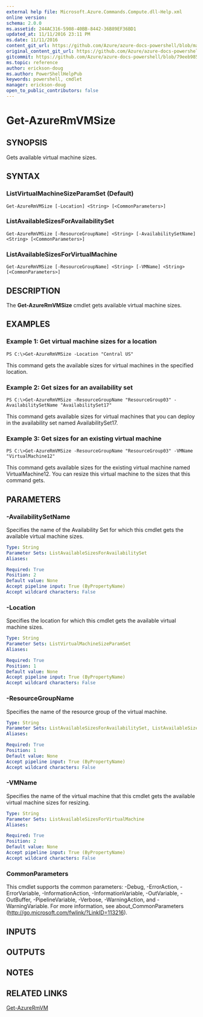 ```yaml
---
external help file: Microsoft.Azure.Commands.Compute.dll-Help.xml
online version:
schema: 2.0.0
ms.assetid: 244AC316-5908-40BB-8442-36B89EF36BD1
updated_at: 11/11/2016 23:11 PM
ms.date: 11/11/2016
content_git_url: https://github.com/Azure/azure-docs-powershell/blob/master/azureps-cmdlets-docs/ResourceManager/AzureRM.Compute/v2.1.0/Get-AzureRmVMSize.md
original_content_git_url: https://github.com/Azure/azure-docs-powershell/blob/master/azureps-cmdlets-docs/ResourceManager/AzureRM.Compute/v2.1.0/Get-AzureRmVMSize.md
gitcommit: https://github.com/Azure/azure-docs-powershell/blob/79eeb985ea480979357fb4695832a0c3d29a48bf
ms.topic: reference
author: erickson-doug
ms.author: PowerShellHelpPub
keywords: powershell, cmdlet
manager: erickson-doug
open_to_public_contributors: false
---
```


# Get-AzureRmVMSize

## SYNOPSIS
Gets available virtual machine sizes.

## SYNTAX

### ListVirtualMachineSizeParamSet (Default)
```
Get-AzureRmVMSize [-Location] <String> [<CommonParameters>]
```

### ListAvailableSizesForAvailabilitySet
```
Get-AzureRmVMSize [-ResourceGroupName] <String> [-AvailabilitySetName] <String> [<CommonParameters>]
```

### ListAvailableSizesForVirtualMachine
```
Get-AzureRmVMSize [-ResourceGroupName] <String> [-VMName] <String> [<CommonParameters>]
```

## DESCRIPTION
The **Get-AzureRmVMSize** cmdlet gets available virtual machine sizes.

## EXAMPLES

### Example 1: Get virtual machine sizes for a location
```
PS C:\>Get-AzureRmVMSize -Location "Central US"
```

This command gets the available sizes for virtual machines in the specified location.

### Example 2: Get sizes for an availability set
```
PS C:\>Get-AzureRmVMSize -ResourceGroupName "ResourceGroup03" -AvailabilitySetName "AvailabilitySet17"
```

This command gets available sizes for virtual machines that you can deploy in the availability set named AvailabilitySet17.

### Example 3: Get sizes for an existing virtual machine
```
PS C:\>Get-AzureRmVMSize -ResourceGroupName "ResourceGroup03" -VMName "VirtualMachine12"
```

This command gets available sizes for the existing virtual machine named VirtualMachine12.
You can resize this virtual machine to the sizes that this command gets.

## PARAMETERS

### -AvailabilitySetName
Specifies the name of the Availability Set for which this cmdlet gets the available virtual machine sizes.

```yaml
Type: String
Parameter Sets: ListAvailableSizesForAvailabilitySet
Aliases: 

Required: True
Position: 2
Default value: None
Accept pipeline input: True (ByPropertyName)
Accept wildcard characters: False
```

### -Location
Specifies the location for which this cmdlet gets the available virtual machine sizes.

```yaml
Type: String
Parameter Sets: ListVirtualMachineSizeParamSet
Aliases: 

Required: True
Position: 1
Default value: None
Accept pipeline input: True (ByPropertyName)
Accept wildcard characters: False
```

### -ResourceGroupName
Specifies the name of the resource group of the virtual machine.

```yaml
Type: String
Parameter Sets: ListAvailableSizesForAvailabilitySet, ListAvailableSizesForVirtualMachine
Aliases: 

Required: True
Position: 1
Default value: None
Accept pipeline input: True (ByPropertyName)
Accept wildcard characters: False
```

### -VMName
Specifies the name of the virtual machine that this cmdlet gets the available virtual machine sizes for resizing.

```yaml
Type: String
Parameter Sets: ListAvailableSizesForVirtualMachine
Aliases: 

Required: True
Position: 2
Default value: None
Accept pipeline input: True (ByPropertyName)
Accept wildcard characters: False
```

### CommonParameters
This cmdlet supports the common parameters: -Debug, -ErrorAction, -ErrorVariable, -InformationAction, -InformationVariable, -OutVariable, -OutBuffer, -PipelineVariable, -Verbose, -WarningAction, and -WarningVariable. For more information, see about_CommonParameters (http://go.microsoft.com/fwlink/?LinkID=113216).

## INPUTS

## OUTPUTS

## NOTES

## RELATED LINKS

[Get-AzureRmVM](./Get-AzureRmVM.md)


